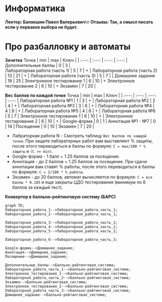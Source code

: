 # Информатика 
**Лектор: Балакшин Павел Валерьевич**\n
**Отзывы: Так, а смысл писать если у перваков выбора не будет.**

# Про разбалловку и автоматы
**Зачетка**
Точка | min | max | Ключ |
| :---: | :---: | :---: | :---: |
Дополнительные баллы | 0 | 3 |  
Лабораторная работа (часть 1) | 5 | 7 | + |
Лабораторная работа (часть 2) | 13 | 21 | + |
Лабораторная работа (часть 3) | 5 | 7 |  |
Домашнее задание | 18 | 25 |
Электронное тестирование 1 | 6 | 10 | +
Электронное тестирование 2 | 6 | 10 | +
Экзамен | 7 | 20 |

**Вес баллов по каждой точке**
Точка | min | max | Ключ |
| :---: | :---: | :---: | :---: |
Лабораторная работа №1 | 1 | 3 | + |
Лабораторная работа №2 | 2 | 4 | + |
Лабораторная работа №3 | 3 | 6 | + |
Лабораторная работа №4 | 4 | 9 | + |
Лабораторная работа №5 | 4 | 6 | + |
Лабораторная работа №6 | 5 | 7 |
Электронное тестирование 1 | 6 | 10 | + |
Электронное тестирование 2 | 6 | 10 | + |
Google-форма | 0 | 1 |
Аннотация №1 - №7 | 0 | 14 |
Посещение | 0 | 10 |
Экзамен | 7 | 20 |
* Лабраторная работа N - Смотреть таблицу ```Вес баллов по каждой точке```. При защите лабораторных работ вам выставляют % защиты, после этого переводиться в баллы по формуле: ```C = max/100 * % защиты``` и ```(C >= min)```.
* Google-форма - 1 балл + 1.25 баллов за посещение.
* Аннотация - до 2 баллов + 1.25 баллов за посещение. При сдачи аннотации вам ставят % работы, после этого переводиться в баллы по формуле: ```C = 2/100 * % работы```. 
* Экзамен - до 20 баллов, автомат вычисляется по формуле: ```C = все баллы * 0.185``` и еще закрыты ЦДО тестирования (минимум по 6 баллов за каждый тест).  

**Конвертер в балльно-рейтинговую систему (БАРС)**
```mermaid
graph TD;
Лабораторная_работа_1-->Лабораторная_работа_часть_1;
Лабораторная_работа_2-->Лабораторная_работа_часть_1;

Лабораторная_работа_3-->Лабораторная_работа_часть_2;
Лабораторная_работа_4-->Лабораторная_работа_часть_2;
Лабораторная_работа_5-->Лабораторная_работа_часть_2;

Лабораторная_работа_6-->Лабораторная_работа_часть_3;

Google-форма-->Домашнее_задание;
Аннотация-->Домашнее_задание;
Посещение-->Домашнее_задание;

Дополнительные_баллы-->Балльно-рейтинговая_система;
Лабораторная_работа_часть_1-->Балльно-рейтинговая_система;
Электронное_тестирование_1-->Балльно-рейтинговая_система;
Лабораторная_работа_часть_2-->Балльно-рейтинговая_система;
Экзамен-->Балльно-рейтинговая_система;
Электронное_тестирование_2-->Балльно-рейтинговая_система;
Лабораторная_работа_часть_3-->Балльно-рейтинговая_система;
Домашнее_задание-->Балльно-рейтинговая_система;
```
